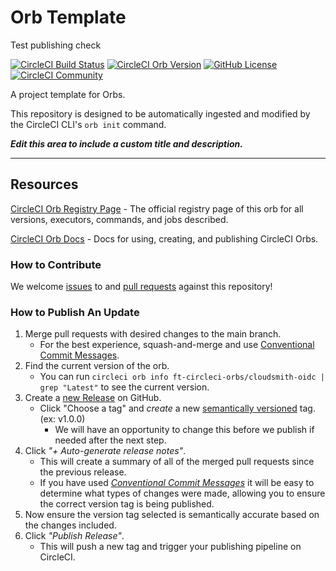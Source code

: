 # Orb Template

Test publishing check

[![CircleCI Build Status](https://circleci.com/gh/ft-circleci-orbs/cloudsmith-oidc-orb.svg?style=shield "CircleCI Build Status")](https://circleci.com/gh/ft-circleci-orbs/cloudsmith-oidc-orb) [![CircleCI Orb Version](https://badges.circleci.com/orbs/ft-circleci-orbs/cloudsmith-oidc.svg)](https://circleci.com/developer/orbs/orb/ft-circleci-orbs/cloudsmith-oidc) [![GitHub License](https://img.shields.io/badge/license-MIT-lightgrey.svg)](https://raw.githubusercontent.com/ft-circleci-orbs/cloudsmith-oidc-orb/master/LICENSE) [![CircleCI Community](https://img.shields.io/badge/community-CircleCI%20Discuss-343434.svg)](https://discuss.circleci.com/c/ecosystem/orbs)



A project template for Orbs.

This repository is designed to be automatically ingested and modified by the CircleCI CLI's `orb init` command.

_**Edit this area to include a custom title and description.**_

---

## Resources

[CircleCI Orb Registry Page](https://circleci.com/developer/orbs/orb/ft-circleci-orbs/cloudsmith-oidc) - The official registry page of this orb for all versions, executors, commands, and jobs described.

[CircleCI Orb Docs](https://circleci.com/docs/orb-intro/#section=configuration) - Docs for using, creating, and publishing CircleCI Orbs.

### How to Contribute

We welcome [issues](https://github.com/ft-circleci-orbs/cloudsmith-oidc-orb/issues) to and [pull requests](https://github.com/ft-circleci-orbs/cloudsmith-oidc-orb/pulls) against this repository!

### How to Publish An Update
1. Merge pull requests with desired changes to the main branch.
    - For the best experience, squash-and-merge and use [Conventional Commit Messages](https://conventionalcommits.org/).
2. Find the current version of the orb.
    - You can run `circleci orb info ft-circleci-orbs/cloudsmith-oidc | grep "Latest"` to see the current version.
3. Create a [new Release](https://github.com/ft-circleci-orbs/cloudsmith-oidc-orb/releases/new) on GitHub.
    - Click "Choose a tag" and _create_ a new [semantically versioned](http://semver.org/) tag. (ex: v1.0.0)
      - We will have an opportunity to change this before we publish if needed after the next step.
4.  Click _"+ Auto-generate release notes"_.
    - This will create a summary of all of the merged pull requests since the previous release.
    - If you have used _[Conventional Commit Messages](https://conventionalcommits.org/)_ it will be easy to determine what types of changes were made, allowing you to ensure the correct version tag is being published.
5. Now ensure the version tag selected is semantically accurate based on the changes included.
6. Click _"Publish Release"_.
    - This will push a new tag and trigger your publishing pipeline on CircleCI.